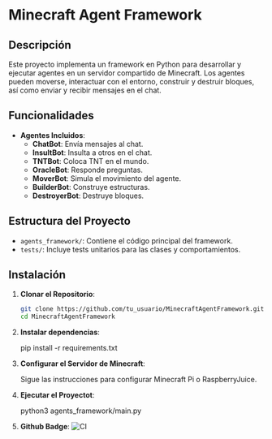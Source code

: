 # Minecraft Agent Framework

## Descripción

Este proyecto implementa un framework en Python para desarrollar y ejecutar agentes en un servidor compartido de Minecraft. Los agentes pueden moverse, interactuar con el entorno, construir y destruir bloques, así como enviar y recibir mensajes en el chat.

## Funcionalidades

- **Agentes Incluidos**:
  - **ChatBot**: Envía mensajes al chat.
  - **InsultBot**: Insulta a otros en el chat.
  - **TNTBot**: Coloca TNT en el mundo.
  - **OracleBot**: Responde preguntas.
  - **MoverBot**: Simula el movimiento del agente.
  - **BuilderBot**: Construye estructuras.
  - **DestroyerBot**: Destruye bloques.

## Estructura del Proyecto

- `agents_framework/`: Contiene el código principal del framework.
- `tests/`: Incluye tests unitarios para las clases y comportamientos.
  
## Instalación

1. **Clonar el Repositorio**:

   ```bash
   git clone https://github.com/tu_usuario/MinecraftAgentFramework.git
   cd MinecraftAgentFramework

2. **Instalar dependencias**:

    pip install -r requirements.txt


3. **Configurar el Servidor de Minecraft**:

    Sigue las instrucciones para configurar Minecraft Pi o RaspberryJuice.

4. **Ejecutar el Proyectot**:

    python3 agents_framework/main.py


5. **Github Badge**:
![CI](https://github.com/XavierRomeuDev/MinecraftAgentFramework/actions/workflows/python-app.yml/badge.svg)

